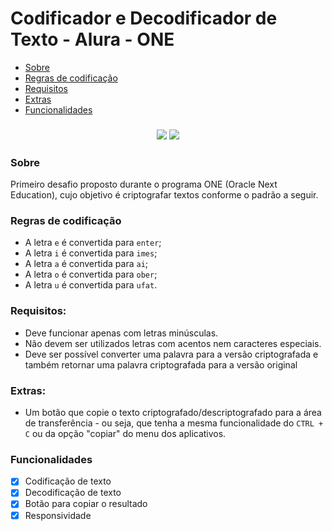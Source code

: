 # Codificador e Decodificador de Texto - Alura - ONE

<!--ts-->
   * [Sobre](#sobre)
   * [Regras de codificação](#regras)
   * [Requisitos](#requisitos)
   * [Extras](#extras)
   * [Funcionalidades](#features)
<!--te-->

<h3 align="center">
  <img src="https://img.shields.io/static/v1?label=Oracle&message=Next Education&color=F80000&style=for-the-badge&logo=oracle"/>
  <img src="https://img.shields.io/static/v1?label=Status&message=Finalizado&color=green&style=for-the-badge"/>
</h3>

<h3 name="sobre">Sobre</h3>
Primeiro desafio proposto durante o programa ONE (Oracle Next Education), cujo objetivo é criptografar textos conforme o padrão a seguir.

<h3 name="regras">Regras de codificação</h3>
<ul>
  <li>A letra <code>e</code> é convertida para <code>enter</code>;</li>
  <li>A letra <code>i</code> é convertida para <code>imes</code>;</li>
  <li>A letra <code>a</code> é convertida para <code>ai</code>;</li>
  <li>A letra <code>o</code> é convertida para <code>ober</code>;</li>
  <li>A letra <code>u</code> é convertida para <code>ufat</code>.</li>
</ul>

<h3 name="requisitos">Requisitos:</h3>
<ul>
  <li>Deve funcionar apenas com letras minúsculas.</li>
  <li>Não devem ser utilizados letras com acentos nem caracteres especiais.</li>
  <li>Deve ser possível converter uma palavra para a versão criptografada e também retornar uma palavra criptografada para a versão original</li>
</ul>

<h3 name="extras">Extras:</h3>
<ul>
  <li>Um botão que copie o texto criptografado/descriptografado para a área de transferência - ou seja, que tenha a mesma funcionalidade do <code>CTRL + C</code> ou da opção "copiar" do menu dos aplicativos.</li>
</ul>

### Funcionalidades <a name="features"></a>
- [x] Codificação de texto
- [x] Decodificação de texto
- [x] Botão para copiar o resultado
- [x] Responsividade
